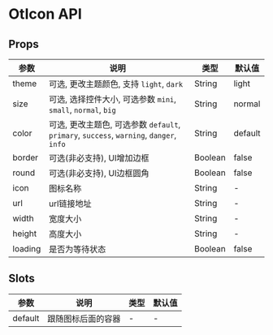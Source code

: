 # OtIcon API

## Props

| 参数 | 说明 | 类型 | 默认值 |
| --- | --- | --- | --- |
| theme | 可选, 更改主题颜色, 支持 `light`, `dark` | String | light |
| size | 可选, 选择控件大小, 可选参数 `mini`, `small`, `normal`, `big` | String | normal |
| color | 可选, 更改主题色, 可选参数 `default`, `primary`, `success`, `warning`, `danger`, `info` | String | default |
| border | 可选(非必支持), UI增加边框 | Boolean | false |
| round | 可选(非必支持), UI边框圆角 | Boolean | false |
| icon | 图标名称 | String | - |
| url | url链接地址 | String | - |
| width | 宽度大小 | String | - |
| height | 高度大小 | String | - |
| loading | 是否为等待状态 | Boolean | false |

## Slots

| 参数 | 说明 | 类型 | 默认值 |
| --- | --- | --- | --- |
| default | 跟随图标后面的容器 | - | - |

